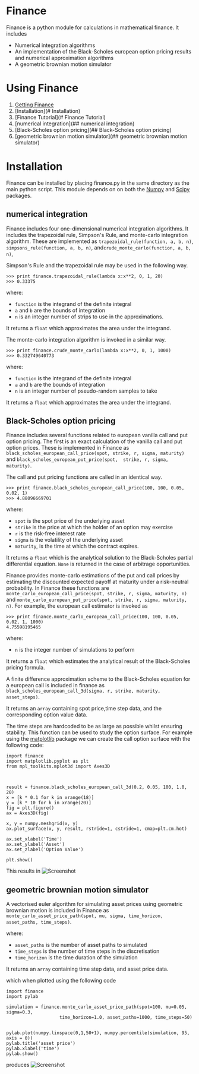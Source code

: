 # Finance


Finance is a python module for calculations in mathematical finance. It includes
* Numerical integration algorithms
* An implementation of the Black-Scholes european option pricing results and numerical approximation algorithms
* A geometric brownian motion simulator

# Using Finance

1. [Getting Finance](https://github.com/joshuadebellis/finance)
2. [Installation](# Installation)
3. [Finance Tutorial](# Finance Tutorial)
  1. [numerical integration](## numerical integration)
  2. [Black-Scholes option pricing](## Black-Scholes option pricing)
  3. [geometric brownian motion simulator](## geometric brownian motion simulator) 

# Installation
Finance can be installed by placing finance.py in the same directory as the main python script.  This module depends on
on both the [Numpy](http://www.numpy.org/) and [Scipy](http://www.scipy.org/) packages.

## numerical integration

Finance includes four one-dimensional numerical integration algorithms. It includes the trapezoidal rule, Simpson's Rule, and
monte-carlo integration algorithm. These are implemented as `trapezoidal_rule(function, a, b, n)`, `simpsons_rule(function, a, b, n)`,
and`crude_monte_carlo(function, a, b, n)`, 

Simpson's Rule and the trapezoidal rule may be used in the following way.
```
>>> print finance.trapezoidal_rule(lambda x:x**2, 0, 1, 20)
>>> 0.33375
```
where:
* `function` is the integrand of the definite integral
* `a` and `b` are the bounds of integration
* `n` is an integer number of strips to use in the approximations.

It returns a `float` which approximates the area under the integrand.

The monte-carlo integration algorithm is invoked in a similar way.
```
>>> print finance.crude_monte_carlo(lambda x:x**2, 0, 1, 1000)
>>> 0.332749640773
```

where: 
* `function` is the integrand of the definite integral
* `a` and `b` are the bounds of integration
* `n` is an integer number of pseudo-random samples to take

It returns a `float` which approximates the area under the integrand.

## Black-Scholes option pricing

Finance includes several functions related to european vanilla call and put option pricing. The first is an exact 
calculation of the vanilla call and put option prices. These is implemented in Finance as 
`black_scholes_european_call_price(spot, strike, r, sigma, maturity)` and `black_scholes_european_put_price(spot, 
strike, r, sigma, maturity)`.  

The call and put pricing functions are called in an identical way.
```
>>> print finance.black_scholes_european_call_price(100, 100, 0.05, 0.02, 1)
>>> 4.88096669701
```
where:
* `spot` is the spot price of the underlying asset
* `strike` is the price at which the holder of an option may exercise
* `r` is the risk-free interest rate
* `sigma` is the volatility of the underlying asset
* `maturity`, is the time at which the contract expires.

It returns a `float` which is the analytical solution to the Black-Scholes partial differential equation. `None` is
returned in the case of arbitrage opportunities.


Finance provides monte-carlo estimations of the put and call prices by estimating the discounted expected payoff at
maturity under a risk-neutral probability. In Finance these functions are `monte_carlo_european_call_price(spot, strike,
 r, sigma, maturity, n)` and `monte_carlo_european_put_price(spot, strike, r, sigma, maturity, n)`. For example, the european call estimator is invoked as
```
>>> print finance.monte_carlo_european_call_price(100, 100, 0.05, 0.02, 1, 1000)
4.75598195465
```

where:
* `n` is the integer number of simulations to perform

It returns a `float` which estimates the analytical result of the Black-Scholes pricing formula.




A finite difference approximation scheme to the Black-Scholes equation for a european call is included in finance as 
`black_scholes_european_call_3d(sigma, r, strike, maturity, asset_steps)`. 



It returns an `array` containing spot price,time step data, and the corresponding option value data. 

The time steps are hardcoded to be as large as possible whilst ensuring stability. This function can be used to study the option surface. For example using the 
[matplotlib](http://matplotlib.org/) package we can create the call option surface with the following code:
```
import finance
import matplotlib.pyplot as plt
from mpl_toolkits.mplot3d import Axes3D



result = finance.black_scholes_european_call_3d(0.2, 0.05, 100, 1.0, 20)
x = [k * 0.1 for k in xrange(18)]
y = [k * 10 for k in xrange(20)]
fig = plt.figure()
ax = Axes3D(fig)

x, y = numpy.meshgrid(x, y)
ax.plot_surface(x, y, result, rstride=1, cstride=1, cmap=plt.cm.hot)

ax.set_xlabel('Time')
ax.set_ylabel('Asset')
ax.set_zlabel('Option Value')

plt.show()

```
This results in
![Screenshot](http://imgur.com/lZ3TJxj.png)




## geometric brownian motion simulator

A vectorised euler algorithm for simulating asset prices using geometric brownian motion is included in Finance as
 `monte_carlo_asset_price_path(spot, mu, sigma, time_horizon, asset_paths, time_steps)`.

where:
* `asset_paths` is the number of asset paths to simulated
* `time_steps` is the number of time steps in the discretisation
* `time_horizon` is the time duration of the simulation

It returns an `array` containing time step data, and asset price data.





which when plotted using the following code
```
import finance
import pylab

simulation = finance.monte_carlo_asset_price_path(spot=100, mu=0.05, sigma=0.3, 
                    time_horizon=1.0, asset_paths=1000, time_steps=50)


pylab.plot(numpy.linspace(0,1,50+1), numpy.percentile(simulation, 95, axis = 0))
pylab.title('asset price')
pylab.xlabel('time')
pylab.show()

```
produces
![Screenshot](http://imgur.com/IegmzUc.png)



